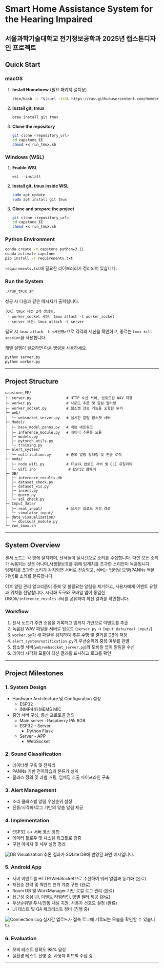 # Smart Home Assistance System for the Hearing Impaired

서울과학기술대학교 전기정보공학과 2025년 캡스톤디자인 프로젝트
---

## Quick Start

### macOS
1. **Install Homebrew** (필요 패키지 설치용)
   ```bash
   /bin/bash -c "$(curl -fsSL https://raw.githubusercontent.com/Homebrew/install/HEAD/install.sh)"
   ```
2. **Install git, tmux**
   ```bash
   brew install git tmux
   ```
3. **Clone the repository**
   ```bash
   git clone <repository_url>
   cd capstone_EE
   chmod +x run_tmux.sh
   ```

### Windows (WSL)
1. **Enable WSL**
   ```powershell
   wsl --install
   ```
2. **Install git, tmux inside WSL**
   ```bash
   sudo apt update
   sudo apt install git tmux
   ```
3. **Clone and prepare the project**
   ```bash
   git clone <repository_url>
   cd capstone_EE
   chmod +x run_tmux.sh
   ```

### Python Environment
```bash
conda create -n capstone python=3.11
conda activate capstone
pip install -r requirements.txt
```
`requirements.txt`에 필요한 라이브러리가 정리되어 있습니다. 

### Run the System
```bash
./run_tmux.sh
```
성공 시 다음과 같은 메시지가 출력됩니다. 
```text
[OK] tmux 세션 2개 생성됨.
 - worker_socket 세션: tmux attach -t worker_socket
 - server 세션: tmux attach -t server
```
필요 시 `tmux attach -t <세션명>`으로 각각의 세션을 확인하고, 종료는 `tmux kill-session`을 사용합니다.

개별 실행이 필요하면 다음 명령을 사용하세요.
```bash
python server.py
python worker.py
```

---

## Project Structure

```plaintext
capstone_EE/
├─ server.py                # HTTP 수신 서버, 업로드된 WAV 저장
├─ worker.py                # 사운드 추론 및 알림 필터링
├─ worker_socket.py         # 웹소켓 전송 기능을 포함한 워커
├─ web/
│  └─ websocket_server.py   # 실시간 알림 웹소켓 서버
├─ Model/
│  ├─ base_model_panns.py   # 백본 네트워크 
│  ├─ inference_module.py   # 데이터 추론용 모듈 
│  ├─ models.py
│  ├─ pytorch_utils.py
│  └─ training.py
├─ alert_system/
│  └─ notification.py       # 중복 알림 필터링 및 전송 로직
├─ node/
│  ├─ node_wifi.py          # Flask 업로드 서버 및 CLI 유틸리티
│  └─ wifi.ino               # ESP32 펌웨어
├─ DB/
│  ├─ inference_results.db
│  ├─ dataset_check.py
│  ├─ dataset_vis.py
│  ├─ insert.py
│  ├─ query.py
│  └─ sql_check.py
├─ Input_data/
│  ├─ real_input/           # 실시간 업로드 저장 경로
│  └─ simulator_input/
├─ data_visaualization/
│  └─ dbvisual_module.py
└─ run_tmux.sh
```

---

## System Overview

센서 노드는 각 방에 설치되며, 센서들이 실시간으로 소리를 수집합니다. 다만 모든 소리가 녹음되는 것은 아니며,사생활보호를 위해 임계치를 초과한 소리만이 녹음됩니다.  
임계치를 초과한 소리가 감지되면 서버로 전송되고, 서버는 딥러닝 모델(PANNs 백본 기반)로 소리를 분류합니다. 

이후 알림 관리 알고리즘이 중복 및 불필요한 알림을 제거하고, 사용자에게 이벤트 유형과 위치를 전달합니다. 시각화 도구와 모바일 앱이 동일한 DB(`DB/inference_results.db`)를 공유하여 최신 결과를 확인합니다.

### Workflow
1. 센서 노드가 주변 소음을 기록하고 임계치 기반으로 이벤트를 추출
2. 녹음된 WAV 파일을 서버로 업로드 (`server.py` → `Input_data/real_input/`)
3. `worker.py`가 새 파일을 감지하여 추론 수행 및 결과를 DB에 저장
4. `alert_system/notification.py`가 우선순위와 중복 여부를 판별
5. 웹소켓 서버(`web/websocket_server.py`)와 모바일 앱이 알림을 수신
6. 데이터 시각화 모듈이 최신 결과를 표시하고 로그를 확인


---

## Project Milestones

### 1. System Design
- Hardware Architecture 및 Configuration 설정 
    - ESP32 
    - INMP441 MEMS MIC
- 중앙 서버 구성, 통신 프로토콜 정의
    - Main server : Raspberry Pi5 8GB 
    - ESP32 - Server
        - Python Flask 
    - Server - APP
        - WebSocket


### 2. Sound Classification
- 데이터셋 구축 및 전처리
- PANNs 기반 전이학습과 분류기 설계
- 클래스 정의 및 라벨 매핑, 임베딩 추출 파이프라인 구축

### 3. Alert Management
- 소리 클래스별 알림 우선순위 설정
- 진동/시각화/로그 기반의 맞춤 알림 제공

### 4. Implementation
- ESP32 ↔ 서버 통신 통합
- 데이터 플로우 및 시스템 워크플로 검증
- 구현 이미지 및 세부 설명 정리

![DB Visualization](Image/db_visualization.png)
추론 결과가 SQLite DB에 반영된 화면 예시입니다.

### 5. Android App
- 서버 이벤트를 HTTP/WebSocket으로 수신하여 워커 알림과 동기화 (완료)
- 재전송 전략 및 백엔드 연계 계층 구현 (완료)
- Room DB 및 WorkManager 기반 로컬 로그 관리 (완료)
- 접근성 중심 UI, 이벤트 타임라인, 방별 필터 제공 (완료)
- 우선순위별 푸시/진동 채널 지원, 사용자 선호도 설정 (완료)
- UI 테스트 및 QA 체크리스트 정비 (진행 중)

![Connection Log](Image/connection_log.png)
실시간 업로드가 접속 로그에 기록되는 모습을 확인할 수 있습니다.

### 6. Evaluation
- 모의 테스트 정확도 98% 달성
- 실환경 테스트 진행 중, 사용자 피드백 수집 중

---


